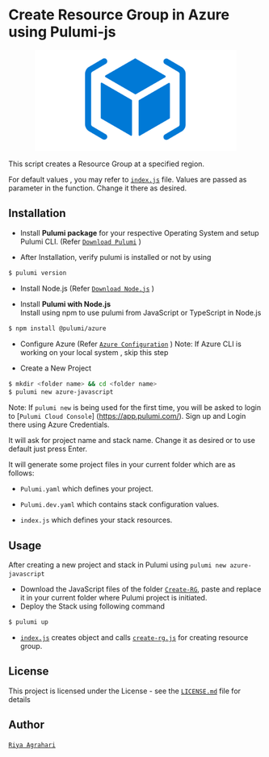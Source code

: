 # Create Resource Group in Azure using Pulumi-js
<p align="center">
<img src="./rg.png" height="200" width="400">
<br />
</p>
 
This script creates a Resource Group at a specified region.

For default values , you may refer to [`index.js`](https://github.com/riyaagrahari/IaC-Azure-using-Pulumi/blob/master/Create-RG/index.js) file. Values are passed as parameter in the function. Change it there as desired.

## Installation

- Install <b>Pulumi package</b> for your respective Operating System and setup Pulumi CLI. (Refer [`Download Pulumi`](https://www.pulumi.com/docs/reference/install/) )

- After Installation, verify pulumi is installed or not by using
 ```bash
$ pulumi version
```
- Install Node.js (Refer [`Download Node.js`](https://nodejs.org/en/download/) )<br />

- Install <b>Pulumi with Node.js</b> <br/>
 Install using npm to use pulumi from JavaScript or TypeScript in Node.js
 ```bash
$ npm install @pulumi/azure
```
- Configure Azure (Refer [`Azure Configuration`](https://www.pulumi.com/docs/reference/clouds/azure/setup/) )
Note: If Azure CLI is working on your local system , skip this step 

- Create a New Project
 ```bash
$ mkdir <folder name> && cd <folder name>
$ pulumi new azure-javascript
```
 Note: If ```pulumi new``` is being used for the first time, you will be asked to login to [`Pulumi Cloud Console`] (https://app.pulumi.com/). Sign up and Login there using Azure Credentials.

 It will ask for project name and stack name. Change it as desired or to use default just press Enter.

 It will generate some project files in your current folder which are as follows: <br />
- ```Pulumi.yaml``` which defines your project.<br />

- ```Pulumi.dev.yaml``` which contains stack configuration values.<br />

- ```index.js``` which defines your stack resources.

## Usage
After creating a new project and stack in Pulumi using ```pulumi new azure-javascript```<br />

- Download the JavaScript files of the folder [`Create-RG`](https://github.com/riyaagrahari/Pulumi-Azure/tree/master/Create-RG), paste and replace it in your current folder where Pulumi project is initiated.
- Deploy the Stack using following command
 ```bash
$ pulumi up
```
- [`index.js`](https://github.com/riyaagrahari/IaC-Azure-using-Pulumi/blob/master/Create-RG/index.js) creates object and calls [`create-rg.js`](https://github.com/riyaagrahari/IaC-Azure-using-Pulumi/blob/master/Create-RG/create-rg.js) for creating resource group.

## License
This project is licensed under the  License - see the [`LICENSE.md`](https://github.com/riyaagrahari/ARM-Templates/blob/master/LICENSE) file for details
## Author
[`Riya Agrahari`](https://github.com/riyaagrahari/)<br />

